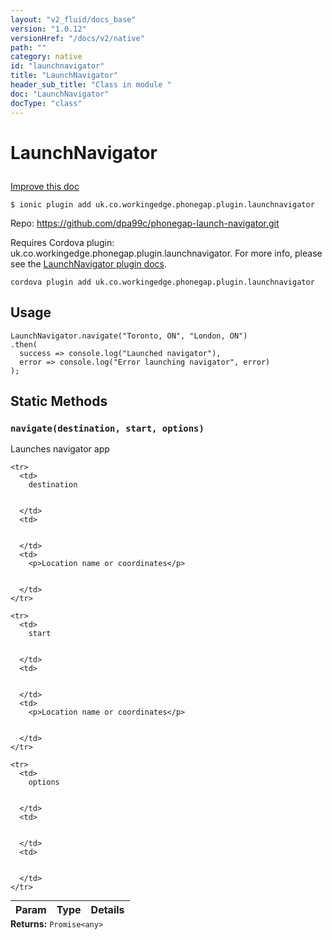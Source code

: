 ```yaml
---
layout: "v2_fluid/docs_base"
version: "1.0.12"
versionHref: "/docs/v2/native"
path: ""
category: native
id: "launchnavigator"
title: "LaunchNavigator"
header_sub_title: "Class in module "
doc: "LaunchNavigator"
docType: "class"
---
```









<h1 class="api-title">


LaunchNavigator






</h1>

<a class="improve-v2-docs" href='http://github.com/driftyco/ionic-native/edit/master/src/plugins/launchnavigator.ts#L46'>
Improve this doc
</a>





<!-- decorators -->

<pre><code>$ ionic plugin add uk.co.workingedge.phonegap.plugin.launchnavigator</code></pre>
<p>Repo:
<a href="https://github.com/dpa99c/phonegap-launch-navigator.git">
https://github.com/dpa99c/phonegap-launch-navigator.git
</a>
</p>

<!-- description -->

<p>Requires Cordova plugin: uk.co.workingedge.phonegap.plugin.launchnavigator. For more info, please see the <a href="https://github.com/dpa99c/phonegap-launch-navigator">LaunchNavigator plugin docs</a>.</p>
<pre><code class="lang-shell">cordova plugin add uk.co.workingedge.phonegap.plugin.launchnavigator
</code></pre>

<!-- @usage tag -->

<h2>Usage</h2>

<pre><code class="lang-js">LaunchNavigator.navigate(&quot;Toronto, ON&quot;, &quot;London, ON&quot;)
.then(
  success =&gt; console.log(&quot;Launched navigator&quot;),
  error =&gt; console.log(&quot;Error launching navigator&quot;, error)
);
</code></pre>




<!-- @property tags -->
<h2>Static Methods</h2>
<div id="navigate"></div>
<h3><code>navigate(destination,&nbsp;start,&nbsp;options)</code>
  
</h3>

Launches navigator app


<table class="table param-table" style="margin:0;">
  <thead>
    <tr>
      <th>Param</th>
      <th>Type</th>
      <th>Details</th>
    </tr>
  </thead>
  <tbody>
    
    <tr>
      <td>
        destination
        
        
      </td>
      <td>
        
  
      </td>
      <td>
        <p>Location name or coordinates</p>

        
      </td>
    </tr>
    
    <tr>
      <td>
        start
        
        
      </td>
      <td>
        
  
      </td>
      <td>
        <p>Location name or coordinates</p>

        
      </td>
    </tr>
    
    <tr>
      <td>
        options
        
        
      </td>
      <td>
        
  
      </td>
      <td>
        
        
      </td>
    </tr>
    
  </tbody>
</table>





<div class="return-value" markdown="1">
<i class="icon ion-arrow-return-left"></i>
<b>Returns:</b> 
  <code>Promise&lt;any&gt;</code> 
</div>




<!-- methods on the class --><!-- related link --><!-- end content block -->


<!-- end body block -->

